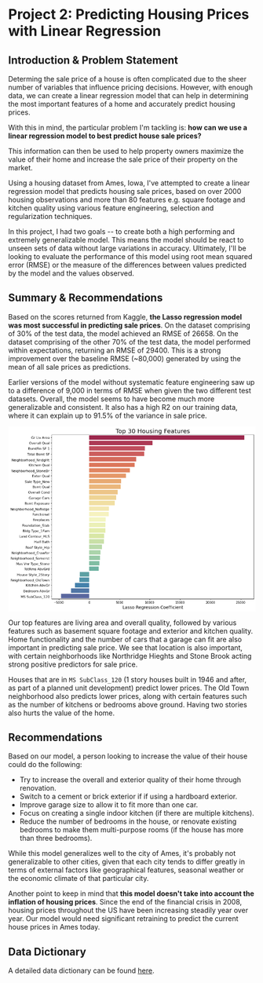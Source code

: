 # Project 2: Predicting Housing Prices with Linear Regression

## Introduction & Problem Statement

Determing the sale price of a house is often complicated due to the sheer number of variables that influence pricing decisions. However, with enough data, we can create a linear regression model that can help in determining the most important features of a home and accurately predict housing prices.

With this in mind, the particular problem I'm tackling is: <b>how can we use a linear regression model to best predict house sale prices?</b>

This information can then be used to help property owners maximize the value of their home and increase the sale price of their property on the market.

Using a housing dataset from Ames, Iowa, I've attempted to create a linear regression model that predicts housing sale prices, based on over 2000 housing observations and more than 80 features e.g. square footage and kitchen quality using various feature engineering, selection and regularization techniques.

In this project, I had two goals -- to create both a high performing and extremely generalizable model. This means the model should be react to unseen sets of data without large variations in accuracy. Ultimately, I'll be looking to evaluate the performance of this model using root mean squared error (RMSE) or the measure of the differences between values predicted by the model and the values observed.

## Summary & Recommendations
Based on the scores returned from Kaggle, <b>the Lasso regression model was most successful in predicting sale prices</b>. On the dataset comprising of 30% of the test data, the model achieved an RMSE of 26658. On the dataset comprising of the other 70% of the test data, the model performed within expectations, returning an RMSE of 29400. This is a strong improvement over the baseline RMSE (~80,000) generated by using the mean of all sale prices as predictions.

Earlier versions of the model without systematic feature engineering saw up to a difference of 9,000 in terms of RMSE when given the two different test datasets. Overall, the model seems to have become much more generalizable and consistent. It also has a high R2 on our training data, where it can explain up to 91.5% of the variance in sale price.

<img src="./assets/top_coefficients.png" width=800 align = center>

Our top features are living area and overall quality, followed by various features such as basement square footage and exterior and kitchen quality. Home functionality and the number of cars that a garage can fit are also important in predicting sale price. We see that location is also important, with certain neighborhoods like Northridge Hieghts and Stone Brook acting strong positive predictors for sale price.

Houses that are in `MS SubClass_120` (1 story houses built in 1946 and after, as part of a planned unit development) predict lower prices. The Old Town neighborhood also predicts lower prices, along with certain features such as the number of kitchens or bedrooms above ground. Having two stories also hurts the value of the home.

## Recommendations
Based on our model, a person looking to increase the value of their house could do the following:
- Try to increase the overall and exterior quality of their home through renovation.
- Switch to a cement or brick exterior if if using a hardboard exterior.
- Improve garage size to allow it to fit more than one car.
- Focus on creating a single indoor kitchen (if there are multiple kitchens).
- Reduce the number of bedrooms in the house, or renovate existing bedrooms to make them multi-purpose rooms (if the house has more than three bedrooms).

While this model generalizes well to the city of Ames, it's probably not generalizable to other cities, given that each city tends to differ greatly in terms of external factors like geographical features, seasonal weather or the economic climate of that particular city.

Another point to keep in mind that <b>this model doesn't take into account the inflation of housing prices</b>. Since the end of the financial crisis in 2008, housing prices throughout the US have been increasing steadily year over year. Our model would need significant retraining to predict the current house prices in Ames today.


## Data Dictionary
A detailed data dictionary can be found [here](http://jse.amstat.org/v19n3/decock/DataDocumentation.txt).